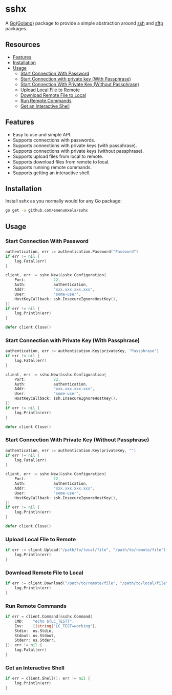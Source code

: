 # sshx

A [Go(Golang)](https://golang.org/) package to provide a simple abstraction around [ssh](https://pkg.go.dev/golang.org/x/crypto/ssh) and [sftp](https://pkg.go.dev/github.com/pkg/sftp) packages.

## Resources

* [Features](#features)
* [Installation](#installation)
* [Usage](#usage)
    * [Start Connection With Password](#start-connection-with-password)
    * [Start Connection with private key (With Passphrase)](#start-connection-with-private-key-with-passphrase)
    * [Start Connection With Private Key (Without Passphrase)](#start-connection-with-private-key-without-passphrase)
    * [Upload Local File to Remote](#upload-local-file-to-remote)
    * [Download Remote File to Local](#download-remote-file-to-local)
    * [Run Remote Commands](#run-remote-commands)
    * [Get an Interactive Shell](#get-an-interactive-shell)

## Features

* Easy to use and simple API.
* Supports connections with passwords.
* Supports connections with private keys (with passphrase).
* Supports connections with private keys (without passphrase).
* Supports upload files from local to remote.
* Supports download files from remote to local.
* Supports running remote commands.
* Supports getting an interactive shell.

## Installation

Install sshx as you normally would for any Go package:

```bash
go get -u github.com/enenumxela/sshx
```

## Usage

### Start Connection With Password

```go
authentication, err := authentication.Password("Password")
if err != nil {
    log.Fatal(err)
}

client, err := sshx.New(&sshx.Configuration{
    Port:            22,
    Auth:            authentication,
    Addr:            "xxx.xxx.xxx.xxx",
    User:            "some-user",
    HostKeyCallback: ssh.InsecureIgnoreHostKey(),
})
if err != nil {
    log.Println(err)
}

defer client.Close()
```

### Start Connection with Private Key (With Passphrase)

```go
authentication, err := authentication.Key(privateKey, "Passphrase")
if err != nil {
    log.Fatal(err)
}

client, err := sshx.New(&sshx.Configuration{
    Port:            22,
    Auth:            authentication,
    Addr:            "xxx.xxx.xxx.xxx",
    User:            "some-user",
    HostKeyCallback: ssh.InsecureIgnoreHostKey(),
})
if err != nil {
    log.Println(err)
}

defer client.Close()
```

### Start Connection With Private Key (Without Passphrase)

```go
authentication, err := authentication.Key(privateKey, "")
if err != nil {
    log.Fatal(err)
}

client, err := sshx.New(&sshx.Configuration{
    Port:            22,
    Auth:            authentication,
    Addr:            "xxx.xxx.xxx.xxx",
    User:            "some-user",
    HostKeyCallback: ssh.InsecureIgnoreHostKey(),
})
if err != nil {
    log.Println(err)
}

defer client.Close()
```

### Upload Local File to Remote

```go
if err := client.Upload("/path/to/local/file", "/path/to/remote/file"); err != nil {
    log.Println(err)
}
```

### Download Remote File to Local

```go
if err := client.Download("/path/to/remote/file", "/path/to/local/file"); err != nil {
    log.Println(err)
}
```

### Run Remote Commands

```go
if err = client.Command(&sshx.Command{
    CMD:    "echo ${LC_TEST}",
    Env:    []string{"LC_TEST=working"},
    Stdin:  os.Stdin,
    Stdout: os.Stdout,
    Stderr: os.Stderr,
}); err != nil {
    log.Fatal(err)
}
```

### Get an Interactive Shell

```go
if err = client.Shell(); err != nil {
    log.Println(err)
}
```